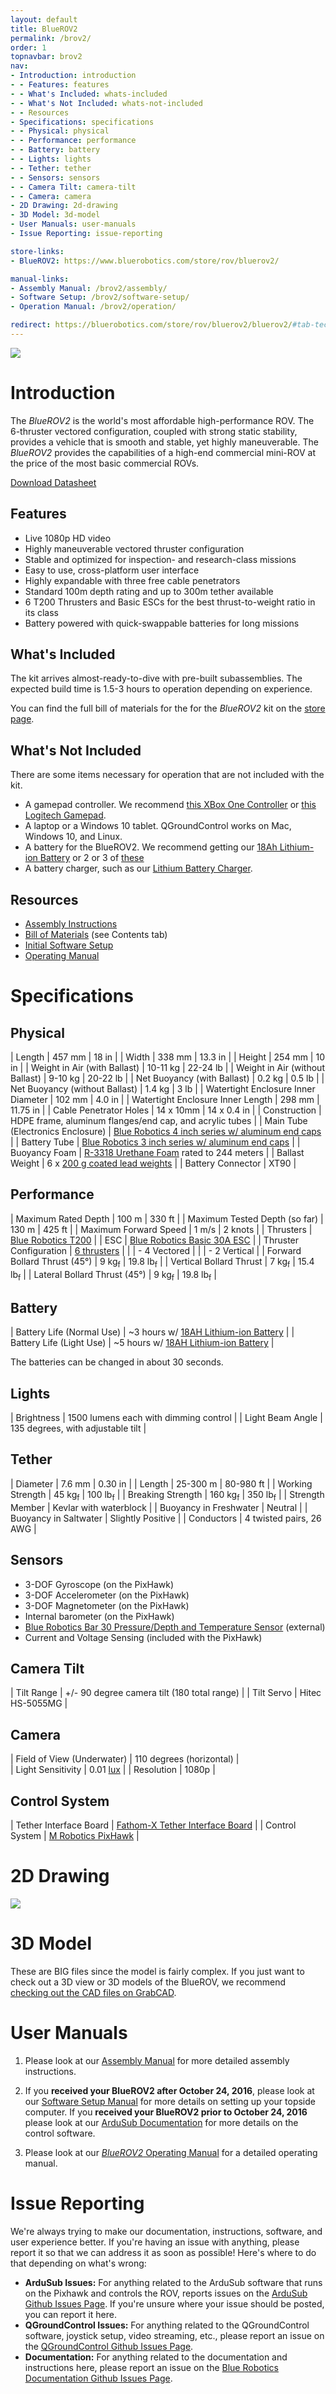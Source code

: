 ```yaml
---
layout: default
title: BlueROV2
permalink: /brov2/
order: 1
topnavbar: brov2
nav:
- Introduction: introduction
- - Features: features
- - What's Included: whats-included
- - What's Not Included: whats-not-included
- - Resources
- Specifications: specifications
- - Physical: physical
- - Performance: performance
- - Battery: battery
- - Lights: lights
- - Tether: tether
- - Sensors: sensors
- - Camera Tilt: camera-tilt
- - Camera: camera
- 2D Drawing: 2d-drawing
- 3D Model: 3d-model
- User Manuals: user-manuals
- Issue Reporting: issue-reporting

store-links:
- BlueROV2: https://www.bluerobotics.com/store/rov/bluerov2/

manual-links:
- Assembly Manual: /brov2/assembly/
- Software Setup: /brov2/software-setup/
- Operation Manual: /brov2/operation/

redirect: https://bluerobotics.com/store/rov/bluerov2/bluerov2/#tab-technical-details
---
```


<img src="/brov2/cad/BlueROV2-Honaunau-6.png" class="img-responsive img-center" style="max-width:800px" />

# Introduction

The _BlueROV2_ is the world's most affordable high-performance ROV. The 6-thruster vectored configuration, coupled with strong static stability, provides a vehicle that is smooth and stable, yet highly maneuverable. The _BlueROV2_ provides the capabilities of a 
high-end commercial mini-ROV at the price of the most basic commercial ROVs.

<a href="http://bluerobotics.com/downloads/bluerov2.pdf" alt="BlueROV2 Datasheet"><i class="fa fa-download" aria-hidden="true"></i> Download Datasheet</a>

## Features

- Live 1080p HD video
- Highly maneuverable vectored thruster configuration
- Stable and optimized for inspection- and research-class missions
- Easy to use, cross-platform user interface
- Highly expandable with three free cable penetrators
- Standard 100m depth rating and up to 300m tether available
- 6 T200 Thrusters and Basic ESCs for the best thrust-to-weight ratio in its class
- Battery powered with quick-swappable batteries for long missions

## What's Included

The kit arrives almost-ready-to-dive with pre-built subassemblies. The expected build time is 1.5-3 hours to operation depending on experience.

You can find the full bill of materials for the for the _BlueROV2_ kit on the [store page](http://www.bluerov2.com/).

## What's Not Included

There are some items necessary for operation that are not included with the kit. 

 - A gamepad controller. We recommend [this XBox One Controller](https://www.microsoft.com/en-us/store/d/xbox-wireless-controller/8vcw8gln9vrf/ljvk?cid=msft_web_collection&activetab=pivot%3atechspecstab) or [this Logitech Gamepad](http://gaming.logitech.com/en-us/product/f310-gamepad).
 - A laptop or a Windows 10 tablet. QGroundControl works on Mac, Windows 10, and Linux.
 - A battery for the BlueROV2. We recommend getting our [18Ah Lithium-ion Battery](https://www.bluerobotics.com/store/rov/bluerov2/battery-li-4s-18ah-r2-rp/) or 2 or 3 of [these](https://hobbyking.com/en_us/multistar-high-capacity-10000mah-4s-12c-multi-rotor-lipo-pack-w-xt90.html)
 - A battery charger, such as our [Lithium Battery Charger](http://www.bluerobotics.com/store/electronics/batteries/lithium-battery-charger/).  

## Resources

 - [Assembly Instructions](/brov2/assembly/)
 - [Bill of Materials](http://www.bluerov2.com) (see Contents tab)
 - [Initial Software Setup](/brov2/software-setup)
 - [Operating Manual](/brov2/operation)

# Specifications

## Physical 

| Length                                 | 457 mm                     | 18 in                      |
| Width                                  | 338 mm                     | 13.3 in                    |
| Height                                 | 254 mm                     | 10 in                      |
| Weight in Air (with Ballast)           | 10-11 kg                   | 22-24 lb                   |
| Weight in Air (without Ballast)        | 9-10 kg                    | 20-22 lb                   |
| Net Buoyancy (with Ballast)            | 0.2 kg                     | 0.5 lb                     |
| Net Buoyancy (without Ballast)         | 1.4 kg                     | 3 lb                	   |
| Watertight Enclosure Inner Diameter    | 102 mm                     | 4.0 in                     |
| Watertight Enclosure Inner Length      | 298 mm                     | 11.75 in                   |
| Cable Penetrator Holes                 | 14 x 10mm                  | 14 x 0.4 in                |
| Construction                           | HDPE frame, aluminum flanges/end cap, and acrylic tubes |
| Main Tube (Electronics Enclosure)      | [Blue Robotics 4 inch series w/ aluminum end caps](http://docs.bluerobotics.com/watertight-enclosures/#specifications-4-series)        |
| Battery Tube                           | [Blue Robotics 3 inch series w/ aluminum end caps](http://docs.bluerobotics.com/watertight-enclosures/#specifications-3-series)        |
| Buoyancy Foam                          | [R-3318 Urethane Foam](https://www.bluerobotics.com/store/buoyancy-ballast/float-r3318-r1/) rated to 244 meters                |
| Ballast Weight                         | 6 x [200 g coated lead weights](https://www.bluerobotics.com/store/parts/ballast-200g-r1/)                             |
| Battery Connector						 | XT90                                                    |

## Performance 

| Maximum Rated Depth                    | 100 m         | 330 ft        |
| Maximum Tested Depth (so far)          | 130 m         | 425 ft        |
| Maximum Forward Speed                  | 1 m/s         | 2 knots       |
| Thrusters                              | [Blue Robotics T200](http://docs.bluerobotics.com/thrusters/t200/)            |
| ESC                                    | [Blue Robotics Basic 30A ESC](http://docs.bluerobotics.com/besc/)   |
| Thruster Configuration                 | [6 thrusters](http://ardusub.com/images/vectored-frame.png)                   |
|                                        | - 4 Vectored                  | 
|                                        | - 2 Vertical                  | 
| Forward Bollard Thrust (45°)           | 9 kg<sub>f</sub>      | 19.8 lb<sub>f</sub>     |
| Vertical Bollard Thrust                | 7 kg<sub>f</sub>       | 15.4 lb<sub>f</sub>      |
| Lateral Bollard Thrust (45°)           | 9 kg<sub>f</sub>      | 19.8 lb<sub>f</sub>      |

## Battery

| Battery Life (Normal Use)              | ~3 hours w/ [18AH Lithium-ion Battery](https://bluerobotics.com/store/rov/bluerov2/battery-li-4s-18ah-r2-rp/) |
| Battery Life (Light Use)               | ~5 hours w/ [18AH Lithium-ion Battery](https://bluerobotics.com/store/rov/bluerov2/battery-li-4s-18ah-r2-rp/) |

The batteries can be changed in about 30 seconds.

## Lights

| Brightness       | 1500 lumens each with dimming control                  |
| Light Beam Angle | 135 degrees, with adjustable tilt                    |

## Tether

| Diameter | 7.6 mm | 0.30 in |
| Length   | 25-300 m | 80-980 ft |
| Working Strength | 45 kg<sub>f</sub> | 100 lb<sub>f</sub> |
| Breaking Strength | 160 kg<sub>f</sub> | 350 lb<sub>f</sub> |
| Strength Member | Kevlar with waterblock |
| Buoyancy in Freshwater | Neutral |
| Buoyancy in Saltwater | Slightly Positive |
| Conductors | 4 twisted pairs, 26 AWG |

## Sensors

- 3-DOF Gyroscope (on the PixHawk)
- 3-DOF Accelerometer (on the PixHawk)
- 3-DOF Magnetometer (on the PixHawk)
- Internal barometer (on the PixHawk)
- [Blue Robotics Bar 30 Pressure/Depth and Temperature Sensor](http://docs.bluerobotics.com/bar30/) (external) 
- Current and Voltage Sensing (included with the PixHawk)

## Camera Tilt
					   
| Tilt Range                 | +/- 90 degree camera tilt (180 total range)                                             | 
| Tilt Servo                 | Hitec HS-5055MG         |

## Camera

| Field of View (Underwater) | 110 degrees (horizontal)                                                              |                                                      
| Light Sensitivity          | 0.01 [lux](https://en.wikipedia.org/wiki/Lux#Illuminance)                              |
| Resolution                 | 1080p                                                                                 |

## Control System

| Tether Interface Board              	| [Fathom-X Tether Interface Board](http://docs.bluerobotics.com/fathom-x/)                |
| Control System 						| [M Robotics PixHawk](https://www.bluerobotics.com/store/electronics/pixhawk-r1/)         |

# 2D Drawing

<img src="/brov2/cad/2d-drawing-brov2-2018.png" class="img-responsive img-center" />

# 3D Model

These are BIG files since the model is fairly complex. If you just want to check out a 3D view or 3D models of the BlueROV, we recommend [checking out the CAD files on GrabCAD](https://grabcad.com/library/bluerobotics-bluerov2-standard-1).

# User Manuals

1. Please look at our [Assembly Manual](/brov2/assembly) for more detailed assembly instructions.

2. If you **received your BlueROV2 after October 24, 2016**, please look at our [Software Setup Manual](/brov2/software-setup/) for more details on setting up your topside computer. If you **received your BlueROV2 prior to October 24, 2016** please look at our [ArduSub Documentation](http://ardusub.com/introduction/#overview) for more details on the control software.

3. Please look at our [_BlueROV2_ Operating Manual](/brov2/operation) for a detailed operating manual.

# Issue Reporting

We're always trying to make our documentation, instructions, software, and user experience better. If you're having an issue with anything, please report it so that we can address it as soon as possible! Here's where to do that depending on what's wrong:

- **ArduSub Issues:** For anything related to the ArduSub software that runs on the Pixhawk and controls the ROV, reports issues on the [ArduSub Github Issues Page](https://github.com/bluerobotics/ardusub/issues). If you're unsure where your issue should be posted, you can report it here.
- **QGroundControl Issues:** For anything related to the QGroundControl software, joystick setup, video streaming, etc., please report an issue on the [QGroundControl Github Issues Page](https://github.com/mavlink/qgroundcontrol/issues).
- **Documentation:** For anything related to the documentation and instructions here, please report an issue on the [Blue Robotics Documentation Github Issues Page](https://github.com/bluerobotics/bluerobotics.github.io/issues).


